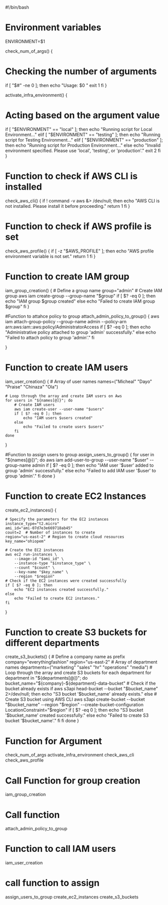 #!/bin/bash

# Environment variables
ENVIRONMENT=$1

check_num_of_args() {
# Checking the number of arguments
if [ "$#" -ne 0 ]; then
    echo "Usage: $0 <environment>"
    exit 1
fi
}

activate_infra_environment() {
# Acting based on the argument value
if [ "$ENVIRONMENT" == "local" ]; then
  echo "Running script for Local Environment..."
elif [ "$ENVIRONMENT" == "testing" ]; then
  echo "Running script for Testing Environment..."
elif [ "$ENVIRONMENT" == "production" ]; then
  echo "Running script for Production Environment..."
else
  echo "Invalid environment specified. Please use 'local', 'testing', or 'production'."
  exit 2
fi
}

# Function to check if AWS CLI is installed
check_aws_cli() {
    if ! command -v aws &> /dev/null; then
        echo "AWS CLI is not installed. Please install it before proceeding."
        return 1
    fi
}

# Function to check if AWS profile is set
check_aws_profile() {
    if [ -z "$AWS_PROFILE" ]; then
        echo "AWS profile environment variable is not set."
        return 1
    fi
}


# Function to create IAM group
iam_group_creation() {
    # Define a group name
    group="admin"
    # Create IAM group
    aws iam create-group --group-name "$group"
    if [ $? -eq 0 ]; then
        echo "IAM group $group created"
    else
        echo "Failed to create IAM group $group"
    fi
}


#Function to attahce policy to group
attach_admin_policy_to_group() {
aws iam attach-group-policy --group-name admin --policy-arn arn:aws:iam::aws:policy/AdministratorAccess
if [ $? -eq 0 ]; then
   echo "Administrative policy attached to group 'admin' successfully."
else
   echo "Failed to attach policy to group 'admin'."
fi

}



# Function to create IAM users
iam_user_creation() {
    # Array of user names
    names=("Micheal" "Dayo" "Praise" "Chinaza" "Ola")

    # Loop through the array and create IAM users on Aws
    for users in "${names[@]}"; do
        # Create IAM users
        aws iam create-user --user-name "$users"
        if [ $? -eq 0 ]; then
            echo "IAM users $users created"
        else
            echo "Failed to create users $users"
        fi
    done
}

#Function to assign users to group
  assign_users_to_group() {
        for user in "${names[@]}"; do
            aws iam add-user-to-group --user-name "$user" --group-name admin
            if [ $? -eq 0 ]; then
                echo "IAM user '$user' added to group 'admin' successfully."
            else
                echo "Failed to add IAM user '$user' to group 'admin'."
            fi
        done
}



# Function to create EC2 Instances
create_ec2_instances() {

    # Specify the parameters for the EC2 instances
    instance_type="t2.micro"
    ami_id="ami-07d7e3e669718ab45"
    count=2  # Number of instances to create
    region="us-east-2" # Region to create cloud resources
    key_name="ohiopem"

    # Create the EC2 instances
    aws ec2 run-instances \
        --image-id "$ami_id" \
        --instance-type "$instance_type" \
        --count "$count" \
        --key-name "$key_name" \
        --region "$region"
    # Check if the EC2 instances were created successfully
    if [ $? -eq 0 ]; then
        echo "EC2 instances created successfully."
    else
        echo "Failed to create EC2 instances."
    fi
}

# Function to create S3 buckets for different departments
create_s3_buckets() {
    # Define a company name as prefix
    company="everythingfashion"
    region="us-east-2"
    # Array of department names
    departments=("marketing" "sales" "hr" "operations" "media")
    # Loop through the array and create S3 buckets for each department
    for department in "${departments[@]}"; do
        bucket_name="${company}-${department}-data-bucket"
        # Check if the bucket already exists
        if aws s3api head-bucket --bucket "$bucket_name" 2>/dev/null; then
            echo "S3 bucket '$bucket_name' already exists."
        else
            # Create S3 bucket using AWS CLI
            aws s3api create-bucket --bucket "$bucket_name" --region "$region" --create-bucket-configuration LocationConstraint="$region"
            if [ $? -eq 0 ]; then
                echo "S3 bucket '$bucket_name' created successfully."
            else
                echo "Failed to create S3 bucket '$bucket_name'."
            fi
        fi
    done
}


# Function for Argument
check_num_of_args
activate_infra_environment
check_aws_cli
check_aws_profile
# Call Function for group creation
iam_group_creation
# Call function
attach_admin_policy_to_group
# Function to call IAM users
iam_user_creation
# call function to assign
assign_users_to_group
create_ec2_instances
create_s3_buckets

